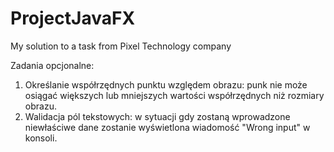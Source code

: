 # ProjectJavaFX
My solution to a task from Pixel Technology company

Zadania opcjonalne:
1. Określanie współrzędnych punktu względem obrazu: punk nie może osiągać większych lub mniejszych wartości współrzędnych niż rozmiary obrazu.
2. Walidacja pól tekstowych: w sytuacji gdy zostaną wprowadzone niewłaściwe dane zostanie wyświetlona wiadomość "Wrong input" w konsoli.
